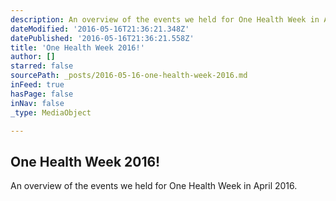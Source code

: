 ```yaml
---
description: An overview of the events we held for One Health Week in April 2016.
dateModified: '2016-05-16T21:36:21.348Z'
datePublished: '2016-05-16T21:36:21.558Z'
title: 'One Health Week 2016!'
author: []
starred: false
sourcePath: _posts/2016-05-16-one-health-week-2016.md
inFeed: true
hasPage: false
inNav: false
_type: MediaObject

---
```

<article style=""><h1>One Health Week 2016!</h1><p>An overview of the events we held for One Health Week in April 2016.</p></article>